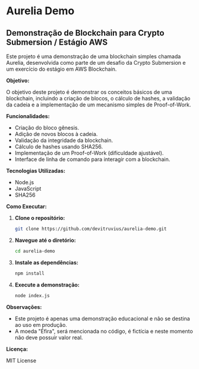# Aurelia Demo

## Demonstração de Blockchain para Crypto Submersion / Estágio AWS

Este projeto é uma demonstração de uma blockchain simples chamada Aurelia, desenvolvida como parte de um desafio da Crypto Submersion e um exercício do estágio em AWS Blockchain.

**Objetivo:**

O objetivo deste projeto é demonstrar os conceitos básicos de uma blockchain, incluindo a criação de blocos, o cálculo de hashes, a validação da cadeia e a implementação de um mecanismo simples de Proof-of-Work.

**Funcionalidades:**

* Criação do bloco gênesis.
* Adição de novos blocos à cadeia.
* Validação da integridade da blockchain.
* Cálculo de hashes usando SHA256.
* Implementação de um Proof-of-Work (dificuldade ajustável).
* Interface de linha de comando para interagir com a blockchain.

**Tecnologias Utilizadas:**

* Node.js
* JavaScript
* SHA256

**Como Executar:**

1. **Clone o repositório:**
   ```bash
   git clone https://github.com/devitruvius/aurelia-demo.git
   ```

2. **Navegue até o diretório:**
   ```bash
   cd aurelia-demo
   ```

3. **Instale as dependências:**
   ```bash
   npm install
   ```

4. **Execute a demonstração:**
   ```bash
   node index.js
   ```

**Observações:**

* Este projeto é apenas uma demonstração educacional e não se destina ao uso em produção.
* A moeda "Éfira", será mencionada no código, é fictícia e neste momento não deve possuir valor real.

**Licença:**

MIT License
